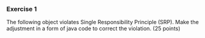 ### Exercise 1
The following object violates Single Responsibility Principle (SRP). Make the adjustment in a form of java code to correct the violation. (25 points)
